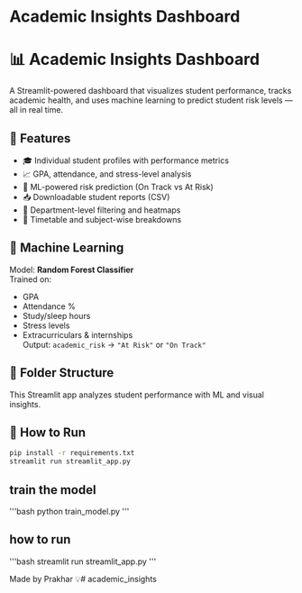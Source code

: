 # Academic Insights Dashboard
# 📊 Academic Insights Dashboard

A Streamlit-powered dashboard that visualizes student performance, tracks academic health, and uses machine learning to predict student risk levels — all in real time.

## 🚀 Features

- 🎓 Individual student profiles with performance metrics
- 📈 GPA, attendance, and stress-level analysis
- 🤖 ML-powered risk prediction (On Track vs At Risk)
- 📥 Downloadable student reports (CSV)
- 🔎 Department-level filtering and heatmaps
- 📅 Timetable and subject-wise breakdowns

## 🧠 Machine Learning

Model: **Random Forest Classifier**  
Trained on:
- GPA
- Attendance %
- Study/sleep hours
- Stress levels
- Extracurriculars & internships  
Output: `academic_risk` → `"At Risk"` or `"On Track"`

## 📂 Folder Structure

This Streamlit app analyzes student performance with ML and visual insights.

## 🔧 How to Run
```bash
pip install -r requirements.txt
streamlit run streamlit_app.py
```
## train the model
'''bash
python train_model.py
'''
## how to run
'''bash
streamlit run streamlit_app.py
'''

Made by Prakhar 💡#   a c a d e m i c _ i n s i g h t s 
 
 
